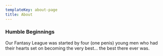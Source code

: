 ```yaml
---
templateKey: about-page
title: About
---
```

### Humble Beginnings

Our Fantasy League was started by four (one penis) young men who had their hearts set on becoming the very best... the best there ever was.
